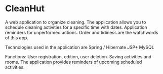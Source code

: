 # CleanHut
A web application to organize cleaning. The application allows you to schedule cleaning activities for a specific time with dates. Application reminders for unperformed actions. Order and tidiness are the watchwords of this app.

Technologies used in the application are Spring / Hibernate
JSP+ MySQL 

Functions:
User registration, edition, user deletion. Saving activities and rooms. The application provides reminders of upcoming scheduled activities.
